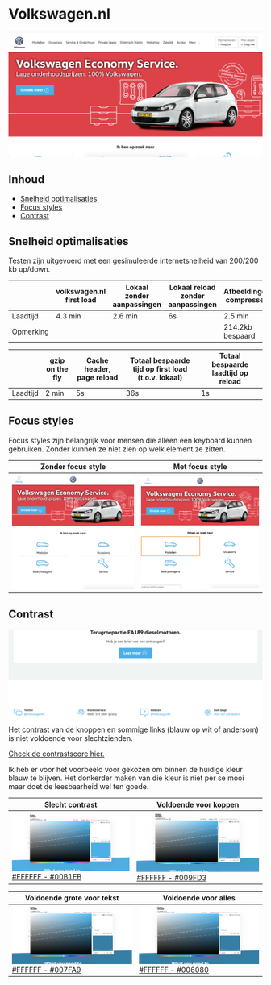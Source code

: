 # Volkswagen.nl
![screenshot](bin/screenshot.png)

## Inhoud
* [Snelheid optimalisaties](#snelheid-optimalisaties)
* [Focus styles](#focus-styles)
* [Contrast](#contrast)

## Snelheid optimalisaties
Testen zijn uitgevoerd met een gesimuleerde internetsnelheid van 200/200 kb up/down.

| | volkswagen.nl first load | Lokaal zonder aanpassingen | Lokaal reload zonder aanpassingen | Afbeeldingen compressed |
| --- | --- | --- | --- | --- |
| Laadtijd | 4.3 min | 2.6 min | 6s | 2.5 min |
| Opmerking | | | | 214.2kb bespaard |

| | gzip on the fly | Cache header, page reload | Totaal bespaarde tijd op first load (t.o.v. lokaal) | Totaal bespaarde laadtijd op reload |
| --- | --- | --- | --- | --- |
| Laadtijd | 2 min | 5s | 36s | 1s |

## Focus styles
Focus styles zijn belangrijk voor mensen die alleen een keyboard kunnen gebruiken. Zonder kunnen ze niet zien op welk element ze zitten.

| Zonder focus style | Met focus style |
| --- | --- |
| ![zonder focus](bin/no-focus.png) | ![met focus](bin/focus.png) |

## Contrast
![slecht contrast](bin/bad-contrast.png)
Het contrast van de knoppen en sommige links (blauw op wit of andersom) is niet voldoende voor slechtzienden.

[Check de contrastscore hier.](color.review/check/FFFFFF-00B1EB)

Ik heb er voor het voorbeeld voor gekozen om binnen de huidige kleur blauw te blijven. Het donkerder maken van die kleur is niet per se mooi maar doet de leesbaarheid wel ten goede.

| Slecht contrast | Voldoende voor koppen |
| --- | --- |
| [![contrast](bin/contrast.png)](color.review/check/FFFFFF-00B1EB) [#FFFFFF - #00B1EB](color.review/check/FFFFFF-00B1EB) | [![contrast](bin/contrast-headlines.png)](color.review/check/FFFFFF-009FD3) [#FFFFFF - #009FD3](color.review/check/FFFFFF-009FD3) |

| Voldoende grote voor tekst | Voldoende voor alles |
| --- | --- |
| [![contrast](bin/contrast-text.png)](color.review/check/FFFFFF-007FA9) [#FFFFFF - #007FA9](color.review/check/FFFFFF-007FA9) | [![contrast](bin/contrast-text.png)](color.review/check/FFFFFF-006080) [#FFFFFF - #006080](color.review/check/FFFFFF-006080) |
